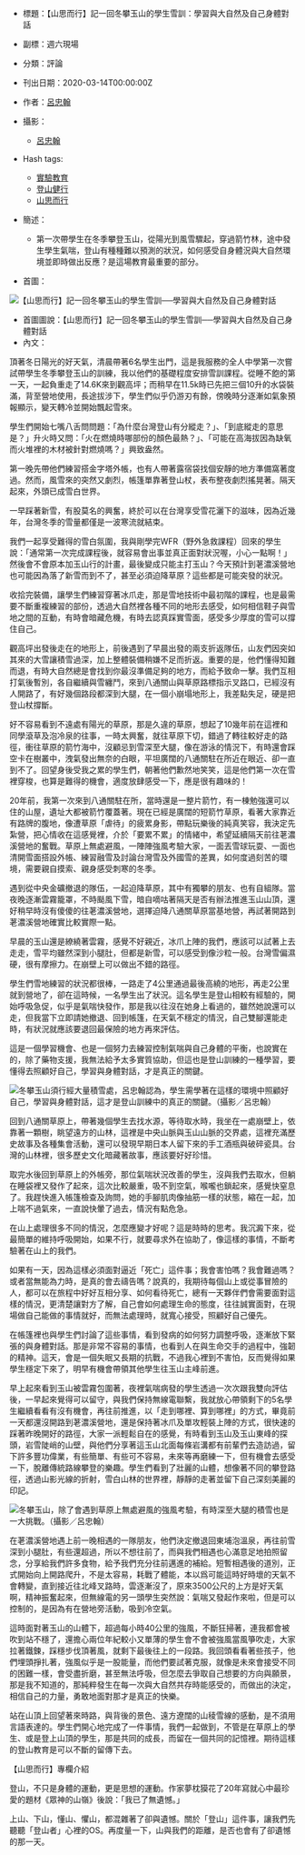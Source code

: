 
- 標題：【山思而行】記一回冬攀玉山的學生雪訓：學習與大自然及自己身體對話
- 副標：週六現場
- 分類：評論
- 刊出日期：2020-03-14T00:00:00Z
- 作者：[呂忠翰](https://www.twreporter.org/authors/5d8b330d35544318001f9258)
- 攝影：
  - [呂忠翰](https://www.twreporter.org/authors/5d8b330d35544318001f9258)

- Hash tags:
  - [實驗教育](https://www.twreporter.org/tags/57a2eb0bcf2e131000f9ee68)
  - [登山健行](https://www.twreporter.org/tags/57f311f161fdfb0f009f87bd)
  - [山思而行](https://www.twreporter.org/tags/5d931c8d35544318001f9279)

- 簡述：
  - 第一次帶學生在冬季攀登玉山，從陽光到風雪驟起，穿過箭竹林，途中發生學生氣喘，登山有種種難以預測的狀況，如何感受自身體況與大自然環境並即時做出反應？是這場教育最重要的部分。
- 首圖：

![【山思而行】記一回冬攀玉山的學生雪訓──學習與大自然及自己身體對話](https://storage.googleapis.com/twreporter-multimedia/images/20200310122945-64efc3b55d23a9233e463b66cb228a42-mobile.jpg)

- 首圖圖說：【山思而行】記一回冬攀玉山的學生雪訓──學習與大自然及自己身體對話
- 內文：

頂著冬日陽光的好天氣，清晨帶著6名學生出門，這是我服務的全人中學第一次嘗試帶學生冬季攀登玉山的訓練，我以他們的基礎程度安排雪訓課程。從睡不飽的第一天，一起負重走了14.6K來到觀高坪；而稍早在11.5k時已先把三個10升的水袋裝滿，背至營地使用，長途拔涉下，學生們似乎仍游刃有餘，傍晚時分逐漸如氣象預報顯示，變天轉冷並開始飄起雪來。

學生們開始七嘴八舌問問題：「為什麼台灣登山有分縱走？」、「到底縱走的意思是？」升火時又問：「火在燃燒時哪部份的顏色最熱？」、「可能在高海拔因為缺氧而火堆裡的木材被針對燃燒嗎？」興致盎然。

第一晚先帶他們練習搭金字塔外帳，也有人帶著露宿袋找個安靜的地方準備窩著度過。然而，風雪來的突然又劇烈，帳篷單靠著登山杖，表布整夜劇烈搖晃著。隔天起來，外頭已成雪白世界。

一早踩著新雪，有股莫名的興奮，終於可以在台灣享受雪花灑下的滋味，因為近幾年，台灣冬季的雪量都僅是一波寒流就結束。

我們一起享受難得的雪白氛圍，我與剛學完WFR（野外急救課程）回來的學生說：「通常第一次完成課程後，就容易會出事並真正面對狀況喔，小心一點啊！」然後會不會原本<!--__ANNOTATION__={"text":"八大秀","annotation":"<div>八通關山、秀姑巒山及大水窟3座百岳的簡稱。</div>","pureAnnotationText":"八通關山、秀姑巒山及大水窟3座百岳的簡稱。"}--><!--八大秀-->加玉山行的計畫，最後變成只能主打玉山？今天預計到荖濃溪營地也可能因為落了新雪而到不了，甚至必須迫降草原？這些都是可能突發的狀況。

收拾完裝備，讓學生們練習穿著冰爪走，那是雪地技術中最初階的課程，也是最需要不斷重複練習的部份，透過大自然裡各種不同的地形去感受，如何相信鞋子與雪地之間的互動，有時會暗藏危機，有時去認真踩實雪面，感受多少厚度的雪可以撐住自己。

觀高坪出發後走在<!--__ANNOTATION__={"text":"高繞","annotation":"<div>指原先登山路段崩塌，於是由其他高處的安全路段繞過、前進。</div>","pureAnnotationText":"指原先登山路段崩塌，於是由其他高處的安全路段繞過、前進。"}--><!--高繞-->的地形上，前後遇到了早晨出發的兩支折返隊伍，山友們因突如其來的大雪讓積雪過深，加上整體裝備稍嫌不足而折返。重要的是，他們懂得知難而退，有時大自然總是會找到你最沒準備足夠的地方，而給予致命一擊。我們互相打氣後暫別，各自繼續與雪纏鬥，來到八通關山與草原路標指示叉路口，已經沒有人開路了，有好幾個路段都深到大腿，在一個小崩塌地形上，我差點失足，硬是把登山杖撐斷。

好不容易看到不遠處有陽光的草原，那是久違的草原，想起了10幾年前在這裡和同學滾草及泡冷泉的往事，一時太興奮，就往草原下切，錯過了轉往較好走的路徑，衝往草原的箭竹海中，沒顧忌到雪深至大腿，像在游泳的情況下，有時還會踩空卡在樹叢中，洩氣發出無奈的白眼，平坦廣闊的八通關駐在所近在眼近、卻一直到不了。回望身後受我之累的學生們，朝著他們歉然地笑笑，這是他們第一次在雪裡穿梭，也算是難得的機會，適度放肆感受一下，應是很有趣味的！

20年前，我第一次來到八通關駐在所，當時還是一整片箭竹，有一棟勉強還可以住的山屋，遺址大都被箭竹覆蓋著。現在已經是廣闊的短箭竹草原，看著大家靠近有路牌的腹地，像遭草原「虐待」的疲累身影，帶點玩樂後的純真笑容，我決定先紮營，把心情收在這感覺裡，介於「要累不累」的情緒中，希望延續隔天前往荖濃溪營地的奮戰。草原上無處避風，一陣陣強風考驗大家，一面丟雪球玩耍、一面也清開雪面搭設外帳、練習融雪及討論台灣雪及外國雪的差異，如何度過刻苦的環境，需要親自摸索、親身感受刺寒的冬季。

遇到從中央金礦撤退的隊伍，一起迫降草原，其中有獨攀的朋友、也有自組隊。當夜晚逐漸雲霧籠罩，不時颳風下雪，暗自嘀咕著隔天是否有辦法推進玉山山頂，還好稍早時沒有傻傻的往荖濃溪營地，選擇迫降八通關草原當基地營，再試著開路到荖濃溪營地確實比較實際一點。

早晨的玉山還是繚繞著雲霧，感覺不好親近，冰爪上陣的我們，應該可以試著上去走走，雪平均雖然深到小腿肚，但都是新雪，可以感受到像沙粒一般。台灣雪偏濕硬，很有摩擦力。在崩壁上可以做出不錯的路徑。

學生們雪地練習的狀況都很棒，一路走了4公里通過最後高繞的地形，再走2公里就到營地了，卻在這時候，一名學生出了狀況。這名學生是登山相較有經驗的，開始呼吸急促，似乎是氣喘快發作，那是我以往沒在她身上看過的，雖然她說還可以走，但我當下立即請她撤退、回到帳篷，在天氣不穩定的情況，自己雙腳還能走時，有狀況就應該要退回最保險的地方再來評估。

這是一個學習機會、也是一個努力去練習控制氣喘與自己身體的平衡，也說實在的，除了藥物支援，我無法給予太多實質協助，但這也是登山訓練的一種學習，要懂得去照顧好自己，學習與身體對話，才是真正的關鍵。



![冬攀玉山須行經大量積雪處，呂忠翰認為，學生需學著在這樣的環境中照顧好自己，學習與身體對話，這才是登山訓練中的真正的關鍵。（攝影／呂忠翰）](https://storage.googleapis.com/twreporter-multimedia/images/20200310124123-d2168a255cd44fa6810d2ff1d0d215ec-mobile.jpg)

回到八通關草原上，帶著幾個學生去找水源，等待取水時，我坐在一處崩壁上，依靠著一顆樹，眺望遠方的山林，這裡是中央山脈與玉山山脈的交界處，這裡充滿歷史故事及各種集會活動，還可以發現早期日本人留下來的手工酒瓶與破碎瓷具。台灣的山林裡，很多歷史文化暗藏著故事，應該要好好珍惜。

取完水後回到草原上的外帳旁，那位氣喘狀況改善的學生，沒與我們去取水，但躺在睡袋裡又發作了起來，這次比較嚴重，吸不到空氣，喉嚨也鎖起來，感覺快窒息了。我趕快進入帳篷檢查及詢問，她的手腳肌肉像抽筋一樣的狀態，縮在一起，加上喘不過氣來，一直說快暈了過去，情況有點危急。

在山上處理很多不同的情況，怎麼應變才好呢？這是時時的思考。我沉澱下來，從最簡單的維持呼吸開始，如果不行，就要尋求外在協助了，像這樣的事情，不斷考驗著在山上的我們。

如果有一天，因為這樣必須面對逼近「死亡」這件事；我會害怕嗎？我會難過嗎？或者當無能為力時，是真的會去禱告嗎？說真的，我期待每個山上或從事冒險的人，都可以在旅程中好好互相分享、如何看待死亡，總有一天夥伴們會需要面對這樣的情況，更清楚讓對方了解，自己會如何處理生命的態度，往往誠實面對，在現場做自己能做的事情就好，而無法處理時，就寬心接受，照顧好自己優先。

在帳篷裡也與學生們討論了這些事情，看到發病的如何努力調整呼吸，逐漸放下緊張的與身體對話。那是非常不容易的事情，也看到人在與生命交手的過程中，強韌的精神。這天，會是一個失眠又長期的抗戰，不過我心裡到不害怕，反而覺得如果學生穩定下來了，明早有機會帶領其他學生往玉山主峰前進。

早上起來看到玉山被雲霧包圍著，夜裡氣喘病發的學生透過一次次跟我雙向評估後，一早起來覺得可以留守，與我們保持無線電聯繫，我就放心帶領剩下的5名學生繼續看看有沒有機會，再往前推進，以「走到哪裡、算到哪裡」的方式，畢竟前一天都還沒開路到荖濃溪營地，還是保持著冰爪及單攻輕裝上陣的方式，很快速的踩著昨晚開好的路徑，大家一派輕鬆自在的感覺，有時看到玉山及玉山東峰的探頭，岩雪陡峭的山壁，與他們分享著這玉山北面每條岩溝都有前輩們去造訪過，留下許多豐功偉業，有些簡單、有些可不容易，未來等再磨練一下，但有機會去感受一下，脫離傳統路線攀登的樂趣。學生們看到了壯麗的山體，想像著不同的攀登路徑，透過山影光線的折射，雪白山林的世界裡，靜靜的走著並留下自己深刻美麗的印記。



![冬攀玉山，除了會遇到草原上無處避風的強風考驗，有時深至大腿的積雪也是一大挑戰。（攝影／呂忠翰）](https://storage.googleapis.com/twreporter-multimedia/images/20200310123031-8c1c9e6416991ae81d2c8d41f9a4aea7-mobile.jpg)

在荖濃溪營地遇上前一晚相遇的一隊朋友，他們決定撤退回東埔泡溫泉，再往前雪深到小腿肚，有些還超過，所以不想往前了，而與我們相遇也心滿意足地拍照留念，分享給我們許多食物，給予我們充分往前邁進的補給。短暫相遇後的道別，正式開始向上開路爬升，不是太容易，耗戰了體能，本以爲可能這時好時壞的天氣不會轉變，直到接近往北峰叉路時，雲逐漸沒了，原來3500公尺的上方是好天氣啊，精神振奮起來，但無線電的另一頭學生突然說：氣喘又發起作來啦，但是可以控制的，是因為有在營地旁活動，吸到冷空氣。

這時面對著玉山的山體下，超過每小時40公里的強風，不斷狂掃著，連我都會被吹到站不穩了，還擔心兩位年紀較小又單薄的學生會不會被強風當風箏吹走，大家拉著鐵鍊，踩穩步伐頂著風，就剩下最後往上的一段路。我回頭看看著些孩子，他們埋頭掙扎著，強風似乎是一股能量，而他們要試著克服，就像是未來會接受不同的困難一樣，會受盡折磨，甚至無法呼吸，但怎麼去爭取自己想要的方向與願景，那是我不知道的，那純粹發生在每一次與大自然共存時能感受的，而做出的決定，相信自己的力量，勇敢地面對那才是真正的快樂。

站在山頂上回望著來時路，與背後的景色、遠方遼闊的山稜雪線的感動，是不須用言語表達的。學生們開心地完成了一件事情，我們一起做到，不管是在草原上的學生、或是登上山頂的學生，那是共同的成長，而留在一個共同的記憶裡。期待這樣的登山教育是可以不斷的留傳下去。

【山思而行】專欄介紹

登山，不只是身體的運動，更是思想的運動。作家夢枕獏花了20年寫就心中最珍愛的題材《眾神的山嶺》後說：「我已了無遺憾。」

上山、下山，懂山、懼山，都混雜著了卻與遺憾。關於「登山」這件事，讓我們先聽聽「登山者」心裡的OS。再度量一下，山與我們的距離，是否也會有了卻遺憾的那一天。


